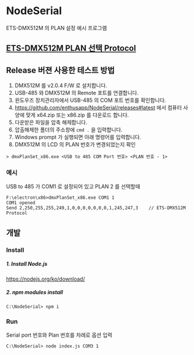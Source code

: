 # NodeSerial
ETS-DMX512M 의 PLAN 설정 예시 프로그램

## [ETS-DMX512M PLAN 선택 Protocol](./dmx512m_remote.md)

## Release 버젼 사용한 테스트 방법
1. DMX512M 를 v2.0.4 F/W 로 설치합니다.
1. USB-485 와 DMX512M 의 Remote 포트를 연결합니다.
1. 윈도우즈 장치관리자에서 USB-485 의 COM 포트 번호를 확인합니다.
1. https://github.com/enthusapp/NodeSerial/releases#latest 에서 컴퓨터 사양에 맞게 x64.zip 또는 x86.zip 를 다운로드 합니다.
1. 다운받은 파일을 압축 해제합니다.
1. 압출해제한 폴더의 주소창에 `cmd .` 을 입력합니다.
1. Windows prompt 가 실행되면 아래 명령어를 입력합니다.
1. DMX512M 의 LCD 의 PLAN 번호가 변경되었는지 확인
```
> dmxPlanSet_x86.exe <USB to 485 COM Port 번호> <PLAN 번호 - 1>
```

### 예시
USB to 485 가 COM1 로 설정되어 있고 PLAN 2 를 선택할때

```
F:\electron\x86>dmxPlanSet_x86.exe COM1 1
COM1 opened
Send 2,250,255,255,249,1,0,0,0,0,0,0,0,1,245,247,3    // ETS-DMX512M Protocol
```

## 개발
### Install
##### 1. Install Node.js
https://nodejs.org/ko/download/

##### 2. npm modules install
```
C:\NodeSerial> npm i
```

### Run
Serial port 번호와 Plan 번호를 차례로 옵션 입력
```
C:\NodeSerial> node index.js COM3 1
```
